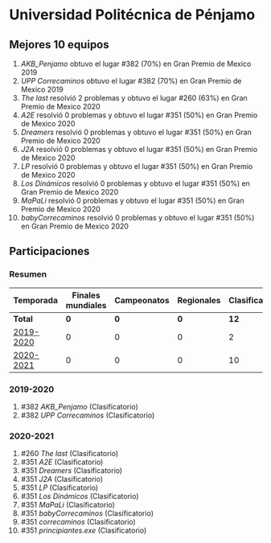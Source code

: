 # Universidad Politécnica de Pénjamo

## Mejores 10 equipos

1. _AKB_Penjamo_ obtuvo el lugar #382 (70%) en Gran Premio de Mexico 2019
1. _UPP Correcaminos_ obtuvo el lugar #382 (70%) en Gran Premio de Mexico 2019
1. _The last_ resolvió 2 problemas y obtuvo el lugar #260 (63%) en Gran Premio de Mexico 2020
1. _A2E_ resolvió 0 problemas y obtuvo el lugar #351 (50%) en Gran Premio de Mexico 2020
1. _Dreamers_ resolvió 0 problemas y obtuvo el lugar #351 (50%) en Gran Premio de Mexico 2020
1. _J2A_ resolvió 0 problemas y obtuvo el lugar #351 (50%) en Gran Premio de Mexico 2020
1. _LP_ resolvió 0 problemas y obtuvo el lugar #351 (50%) en Gran Premio de Mexico 2020
1. _Los Dinámicos_ resolvió 0 problemas y obtuvo el lugar #351 (50%) en Gran Premio de Mexico 2020
1. _MaPaLi_ resolvió 0 problemas y obtuvo el lugar #351 (50%) en Gran Premio de Mexico 2020
1. _babyCorrecaminos_ resolvió 0 problemas y obtuvo el lugar #351 (50%) en Gran Premio de Mexico 2020

## Participaciones

### Resumen

| Temporada | Finales mundiales | Campeonatos | Regionales | Clasificatorios | Equipos |
| --- | --- | --- | --- | --- | --- |
| **Total** | **0** | **0** | **0** | **12** | **12** |
| [2019-2020](#2019-2020) | 0 | 0 | 0 | 2 | 2 |
| [2020-2021](#2020-2021) | 0 | 0 | 0 | 10 | 10 |

### 2019-2020

1. #382 _AKB_Penjamo_ (Clasificatorio)
1. #382 _UPP Correcaminos_ (Clasificatorio)

### 2020-2021

1. #260 _The last_ (Clasificatorio)
1. #351 _A2E_ (Clasificatorio)
1. #351 _Dreamers_ (Clasificatorio)
1. #351 _J2A_ (Clasificatorio)
1. #351 _LP_ (Clasificatorio)
1. #351 _Los Dinámicos_ (Clasificatorio)
1. #351 _MaPaLi_ (Clasificatorio)
1. #351 _babyCorrecaminos_ (Clasificatorio)
1. #351 _correcaminos_ (Clasificatorio)
1. #351 _principiantes.exe_ (Clasificatorio)



